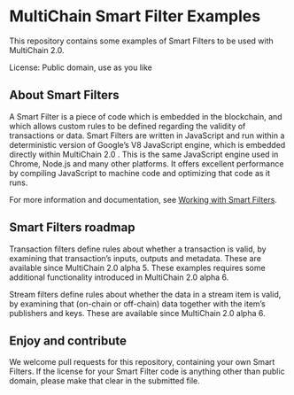 MultiChain Smart Filter Examples
================================

This repository contains some examples of Smart Filters to be used with MultiChain 2.0.

License: Public domain, use as you like


About Smart Filters
-------------------

A Smart Filter is a piece of code which is embedded in the blockchain, and which allows custom rules to be defined regarding the validity of transactions or data. Smart Filters are written in JavaScript and run within a deterministic version of Google’s V8 JavaScript engine, which is embedded directly within MultiChain 2.0 . This is the same JavaScript engine used in Chrome, Node.js and many other platforms. It offers excellent performance by compiling JavaScript to machine code and optimizing that code as it runs.

For more information and documentation, see [Working with Smart Filters](https://www.multichain.com/developers/smart-filters/).


Smart Filters roadmap
---------------------

Transaction filters define rules about whether a transaction is valid, by examining that transaction’s inputs, outputs and metadata. These are available since MultiChain 2.0 alpha 5. These examples requires some additional functionality introduced in MultiChain 2.0 alpha 6.

Stream filters define rules about whether the data in a stream item is valid, by examining that (on-chain or off-chain) data together with the item’s publishers and keys. These are available since MultiChain 2.0 alpha 6.


Enjoy and contribute
--------------------

We welcome pull requests for this repository, containing your own Smart Filters. If the license for your Smart Filter code is anything other than public domain, please make that clear in the submitted file.
